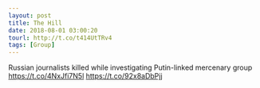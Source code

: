```yaml
---
layout: post
title: The Hill
date: 2018-08-01 03:00:20
tourl: http://t.co/t414UtTRv4
tags: [Group]
---
```

Russian journalists killed while investigating Putin-linked mercenary group https://t.co/4NxJfi7N5l https://t.co/92x8aDbPjj